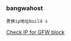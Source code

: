 ### bangwahost

`更换ip地址build s`

[Check IP for GFW block](http://kiwivm.64clouds.com/main-exec.php?mode=blacklistcheck)

